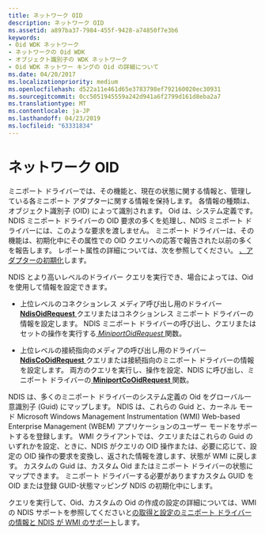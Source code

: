 ```yaml
---
title: ネットワーク OID
description: ネットワーク OID
ms.assetid: a897ba37-7984-455f-9428-a74850f7e3b6
keywords:
- Oid WDK ネットワーク
- ネットワークの Oid WDK
- オブジェクト識別子の WDK ネットワーク
- Oid WDK ネットワー キングの Oid の詳細について
ms.date: 04/20/2017
ms.localizationpriority: medium
ms.openlocfilehash: d522a11e461d65e3783798ef792160020ec30931
ms.sourcegitcommit: 0cc5051945559a242d941a6f2799d161d8eba2a7
ms.translationtype: MT
ms.contentlocale: ja-JP
ms.lasthandoff: 04/23/2019
ms.locfileid: "63331834"
---
```

# <a name="network-oids"></a>ネットワーク OID





ミニポート ドライバーでは、その機能と、現在の状態に関する情報と、管理している各ミニポート アダプターに関する情報を保持します。 各情報の種類は、オブジェクト識別子 (OID) によって識別されます。 Oid は、システム定義です。 NDIS ミニポート ドライバーの OID 要求の多くを処理し、NDIS ミニポート ドライバーには、このような要求を渡しません。 ミニポート ドライバーは、その機能は、初期化中にその属性での OID クエリへの応答で報告された以前の多くを報告します。 レポート属性の詳細については、次を参照してください。 [、アダプターの初期化](initializing-a-miniport-adapter.md)します。

NDIS とより高いレベルのドライバー クエリを実行でき、場合によっては、Oid を使用して情報を設定できます。

-   上位レベルのコネクションレス メディア呼び出し用のドライバー [ **NdisOidRequest** ](https://msdn.microsoft.com/library/windows/hardware/ff563710)クエリまたはコネクションレス ミニポート ドライバーの情報を設定します。 NDIS ミニポート ドライバーの呼び出し、クエリまたはセットの操作を実行する[ *MiniportOidRequest* ](https://msdn.microsoft.com/library/windows/hardware/ff559416)関数。

-   上位レベルの接続指向のメディアの呼び出し用のドライバー [ **NdisCoOidRequest** ](https://msdn.microsoft.com/library/windows/hardware/ff561711)クエリまたは接続指向のミニポート ドライバーの情報を設定します。 両方のクエリを実行し、操作を設定、NDIS に呼び出し、ミニポート ドライバーの[ **MiniportCoOidRequest** ](https://msdn.microsoft.com/library/windows/hardware/ff559362)関数。

NDIS は、多くのミニポート ドライバーのシステム定義の Oid をグローバル一意識別子 (Guid) にマップします。 NDIS は、これらの Guid と、カーネル モード Microsoft Windows Management Instrumentation (WMI) Web-based Enterprise Management (WBEM) アプリケーションのユーザー モードをサポートするを登録します。 WMI クライアントでは、クエリまたはこれらの Guid のいずれかを設定、ときに、NDIS がクエリの OID 操作または、必要に応じて、設定の OID 操作の要求を変換し、返された情報を渡します、状態が WMI に戻します。 カスタムの Guid は、カスタム Oid またはミニポート ドライバーの状態にマップできます。 ミニポート ドライバーする必要がありますカスタム GUID を OID または登録 GUID-状態マッピング NDIS の初期化中にします。

クエリを実行して、Oid、カスタムの Oid の作成の設定の詳細については、WMI の NDIS サポートを参照してくださいと[の取得と設定のミニポート ドライバーの情報と NDIS が WMI のサポート](obtaining-and-setting-miniport-driver-information-and-ndis-support-for.md)します。

 

 





